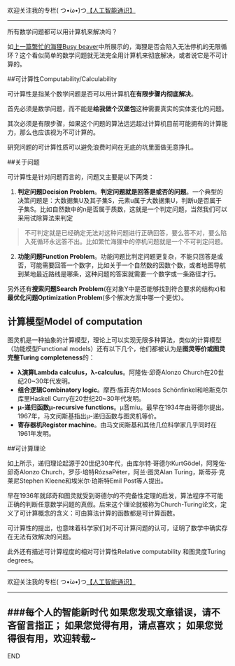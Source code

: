 欢迎关注我的专栏( つ•̀ω•́)つ[【人工智能通识】](https://www.jianshu.com/c/e9a7b7b7024d)

---

所有数学问题都可以用计算机来解决吗？

如[上一篇繁忙的海狸Busy beaver](https://www.jianshu.com/p/8e920f9dfed3)中所展示的，海狸是否会陷入无法停机的无限循环？这个看似简单的数学问题就无法完全用计算机来彻底解决，或者说它是不可计算的。

##可计算性Computability/Calculability

可计算性是指某个数学问题是否可以用计算机**在有限步骤内彻底解决**。

首先必须是数学问题，而不能是**给我做个汉堡包**这种需要真实的实体变化的问题。

其次必须是有限步骤，如果这个问题的算法远远超过计算机目前可能拥有的计算能力，那么也应该视为不可计算的。

研究问题的可计算性质可以避免浪费时间在无底的坑里面做无意挣扎。

##关于问题

可计算性是针对问题而言的，问题又主要是以下两类：

1.  **判定问题Decision Problem**。**判定问题就是回答是或否的问题**。一个典型的决策问题是：大数据集U及其子集S，元素u属于大数据集U，判断u是否属于子集S。比如自然数中的n是否属于质数，这就是一个判定问题，当然我们可以采用试除算法来判定

  >不可判定就是已经确定无法对这种问题进行正确回答，要么答不对，要么陷入死循环永远答不出。比如繁忙海狸中的停机问题就是一个不可判定问题。

2. **功能问题Function Problem**。功能问题比判定问题更复杂，不能只回答是或否，可能需要回答一个数字，比如关于一个自然数的因数个数，或者地图导航到某地最近路线是哪条，这种问题的答案就需要一个数字或一条路径才行。

另外还有**搜索问题Search Problem**(在对象Y中是否能够找到符合要求的结构x)和**最优化问题Optimization Problem**(多个解决方案中哪一个更优）。

## 计算模型Model of computation

图灵机是一种抽象的计算模型，理论上可以实现无限多种算法，类似的计算模型（功能模型Functional models）还有以下几个，他们都被认为是**图灵等价或图灵完整Turing completeness**的：

- **λ演算Lambda calculus，λ-calculus**。阿隆佐·邱奇Alonzo Church在20世纪20~30年代发明。
- **组合逻辑Combinatory logic**。摩西·施菲克尔Moses Schönfinkel和哈斯克尔库里Haskell Curry在20世纪20~30年代发明。
- **μ-递归函数μ-recursive functions**。μ音miu。最早在1934年由哥德尔提出。1967年，马文闵斯基指出μ-递归函数与图灵机等价。
- **寄存器机Register machine**。由马文闵斯基和其他几位科学家几乎同时在1961年发明。

##可计算理论

如上所示，递归理论起源于20世纪30年代，由库尔特·哥德尔KurtGödel，阿隆佐·邱奇Alonzo Church，罗莎·培特RózsaPéter，阿兰·图灵Alan Turing，斯蒂芬·克莱尼Stephen Kleene和埃米尔·珀斯特Emil Post等人提出。

早在1936年就邱奇和图灵就受到哥德尔的不完备性定理的启发，算法程序不可能正确的判断任意数学问题的真假。后来这个理论就被称为Church-Turing论文，定义了可计算概念的含义：可由算法计算的函数都是可计算函数。

可计算性的提出，也意味着科学家们对不可计算问题的认可，证明了数学中确实存在无法有效解决的问题。

此外还有描述可计算程度的相对可计算性Relative computability 和图灵度Turing degrees。





---
欢迎关注我的专栏( つ•̀ω•́)つ[【人工智能通识】](https://www.jianshu.com/c/e9a7b7b7024d)

---
###每个人的智能新时代
如果您发现文章错误，请不吝留言指正；
如果您觉得有用，请点喜欢；
如果您觉得很有用，欢迎转载~
---
END